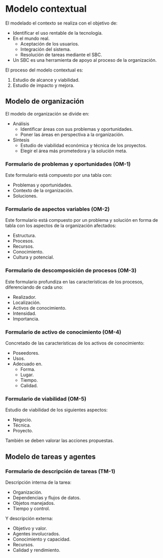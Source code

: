 # Modelo contextual
El modelado el contexto se realiza con el objetivo de:
- Identificar el uso rentable de la tecnología.
- En el mundo real.
	- Aceptación de los usuarios.
	- Integración del sistema.
	- Resolución de tareas mediante el SBC.
- Un SBC es una herramienta de apoyo al proceso de la organización.

El proceso del modelo contextual es:
1. Estudio de alcance y viabilidad.
2. Estudio de impacto y mejora.

## Modelo de organización
El modelo de organización se divide en:
- Análisis
	- Identificar áreas con sus problemas y oportunidades.
	- Poner las áreas en perspectiva a la organización.
- Síntesis
	- Estudio de viabilidad económica y técnica de los proyectos.
	- Elegir el área más prometedora y la solución meta.

### Formulario de problemas y oportunidades (OM-1)
Este formulario está compuesto por una tabla con:
- Problemas y oportunidades.
- Contexto de la organización.
- Soluciones.

### Formulario de aspectos variables (OM-2)
Este formulario está compuesto por un problema y solución en forma de tabla con los aspectos de la organización afectados:
- Estructura.
- Procesos.
- Recursos.
- Conocimiento.
- Cultura y potencial.

### Formulario de descomposición de procesos (OM-3)
Este formulario profundiza en las características de los procesos, diferenciando de cada uno:
- Realizador.
- Localización.
- Activos de conocimiento.
- Intensidad.
- Importancia.

### Formulario de activo de conocimiento (OM-4)
Concretado de las características de los activos de conocimiento:
- Poseedores.
- Usos.
- Adecuado en.
	- Forma.
	- Lugar.
	- Tiempo.
	- Calidad.

### Formulario de viabilidad (OM-5)
Estudio de viabilidad de los siguientes aspectos:
- Negocio.
- Técnica.
- Proyecto.

También se deben valorar las acciones propuestas.
## Modelo de tareas y agentes
### Formulario de descripción de tareas (TM-1)
Descripción interna de la tarea:
- Organización.
- Dependencias y flujos de datos.
- Objetos manejados.
- Tiempo y control.

Y descripción externa:
- Objetivo y valor.
- Agentes involucrados.
- Conocimiento y capacidad.
- Recursos.
- Calidad y rendimiento.